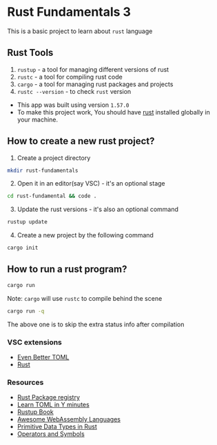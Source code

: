 # Rust Fundamentals 3

This is a basic project to learn about `rust` language

## Rust Tools

  1. `rustup` - a tool for managing different versions of rust
  2. `rustc`  - a tool for compiling rust code
  3. `cargo`  - a tool for managing rust packages and projects
  4. `rustc --version` - to check `rust` version
  
  - This app was built using version `1.57.0`
  - To make this project work, You should have [rust](https://www.rust-lang.org/learn/get-started) installed globally in your machine.

## How to create a new rust project?

  1. Create a project directory

  ```bash
mkdir rust-fundamentals
  ```

  2. Open it in an editor(say VSC) - it's an optional stage

  ```bash
cd rust-fundamental && code .
  ```

  3. Update the rust versions - it's also an optional command

  ```bash
rustup update
  ```

  4. Create a new project by the following command

  ```bash
cargo init
  ```

## How to run a rust program?

```bash
cargo run
```

Note: `cargo` will use `rustc` to compile behind the scene

```bash
cargo run -q
```

The above one is to skip the extra status info after compilation

### VSC extensions

  - [Even Better TOML](https://marketplace.visualstudio.com/items?itemName=tamasfe.even-better-toml)
  - [Rust](https://marketplace.visualstudio.com/items?itemName=rust-lang.rust)

### Resources

  * [Rust Package registry](https://crates.io/)
  * [Learn TOML in Y minutes](https://learnxinyminutes.com/docs/toml/)
  * [Rustup Book](https://rust-lang.github.io/rustup/)
  * [Awesome WebAssembly Languages](https://github.com/appcypher/awesome-wasm-langs)
  * [Primitive Data Types in Rust](https://www.codingame.com/playgrounds/365/getting-started-with-rust/primitive-data-types)
  * [Operators and Symbols](https://doc.rust-lang.org/book/appendix-02-operators.html)
